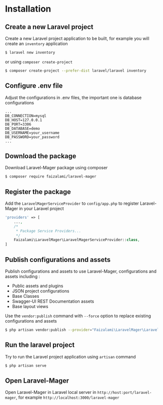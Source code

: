 <!-- installation.md -->

# Installation

## Create a new Laravel project
Create a new Laravel project application to be built, for example you will create an `inventory` application
```bash
$ laravel new inventory
```

or using `composer create-project`

```bash
$ composer create-project --prefer-dist laravel/laravel inventory
```



## Configure .env file
Adjust the configurations in .env files, the important one is database configurations
```env
...
DB_CONNECTION=mysql
DB_HOST=127.0.0.1
DB_PORT=3306
DB_DATABASE=demo
DB_USERNAME=your_username
DB_PASSWORD=your_password
...
```

## Download the package
Download Laravel-Mager package using composer
```bash
$ composer require faizalami/laravel-mager
```

## Register the package
Add the `LaravelMagerServiceProvider` to `config/app.php` to register Laravel-Mager in your Laravel project
```php
'providers' => [
    ...,
    /*
     * Package Service Providers...
     */
    Faizalami\LaravelMager\LaravelMagerServiceProvider::class,
]
```

## Publish configurations and assets
Publish configurations and assets to use Laravel-Mager, configurations and assets including :
* Public assets and plugins
* JSON project configurations
* Base Classes
* Swagger-UI REST Documentation assets
* Base layout views

Use the `vendor:publish` command with `--force` option to replace existing configurations and assets
```bash
$ php artisan vendor:publish --provider="Faizalami\LaravelMager\LaravelMagerServiceProvider" --force
```

## Run the laravel project
Try to run the Laravel project application using `artisan` command
```bash
$ php artisan serve
```

## Open Laravel-Mager
Open Laravel-Mager in Laravel local server in `http://host:port/laravel-mager`, for example 
`http://localhost:3000/laravel-mager`
